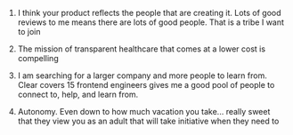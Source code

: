 1. I think your product reflects the people that are  creating it. Lots of good reviews to me means there are lots of good people. That is a tribe I want to join

2. The mission of transparent healthcare that comes at a lower cost is compelling

3. I am searching for a larger company and more people to learn from. Clear covers 15 frontend engineers gives me a good pool of people to connect to, help, and learn from. 

4. Autonomy. Even down to how much vacation you take... really sweet that they view you as an adult that will take initiative when they need to